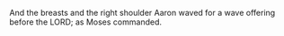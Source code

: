 And the breasts and the right shoulder Aaron waved for a wave offering before the LORD; as Moses commanded.
